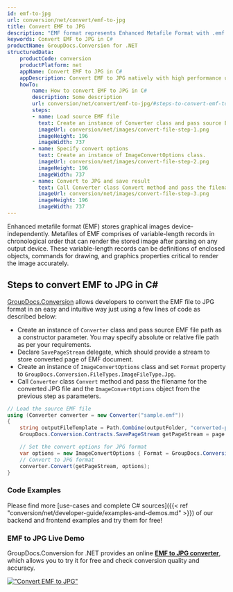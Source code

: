 ```yaml
---
id: emf-to-jpg
url: conversion/net/convert/emf-to-jpg
title: Convert EMF to JPG
description: "EMF format represents Enhanced Metafile Format with .emf extension. Learn how to convert EMF to JPG file programmatically in C# language using GroupDocs.Conversion for .NET library."
keywords: Convert EMF to JPG in C#
productName: GroupDocs.Conversion for .NET
structuredData:
    productCode: conversion
    productPlatform: net
    appName: Convert EMF to JPG in C#
    appDescription: Convert EMF to JPG natively with high performance using C# language and server side GroupDocs.Conversion for .NET APIs, without the use of any software like Microsoft or Open Office.
    howTo:
        name: How to convert EMF to JPG in C# 
        description: Some description
        url: conversion/net/convert/emf-to-jpg/#steps-to-convert-emf-to-jpg-in-c
        steps:
        - name: Load source EMF file 
          text: Create an instance of Converter class and pass source EMF file path as a constructor parameter. You may specify absolute or relative file path as per your requirements. 
          imageUrl: conversion/net/images/convert-file-step-1.png
          imageHeight: 196
          imageWidth: 737
        - name: Specify convert options 
          text: Create an instance of ImageConvertOptions class.
          imageUrl: conversion/net/images/convert-file-step-2.png
          imageHeight: 196
          imageWidth: 737
        - name: Convert to JPG and save result 
          text: Call Converter class Convert method and pass the filename for the converted HTML file and the ImageConvertOptions object from the previous step as parameters.
          imageUrl: conversion/net/images/convert-file-step-3.png
          imageHeight: 196
          imageWidth: 737
---
```


Enhanced metafile format (EMF) stores graphical images device-independently. Metafiles of EMF comprises of variable-length records in chronological order that can render the stored image after parsing on any output device. These variable-length records can be definitions of enclosed objects, commands for drawing, and graphics properties critical to render the image accurately.

## Steps to convert EMF to JPG in C#

[GroupDocs.Conversion](https://products.groupdocs.com/conversion/net) allows developers to convert the EMF file to JPG format in an easy and intuitive way just using a few lines of code as described below:

* Create an instance of `Converter` class and pass source EMF file path as a constructor parameter. You may specify absolute or relative file path as per your requirements. 
* Declare `SavePageStream` delegate, which should provide a stream to store converted page of EMF document.
* Create an instance of `ImageConvertOptions` class and set `Format` property to `GroupDocs.Conversion.FileTypes.ImageFileType.Jpg`.
* Call `Converter` class `Convert` method and pass the filename for the converted JPG file and the `ImageConvertOptions` object from the previous step as parameters.

```csharp
// Load the source EMF file
using (Converter converter = new Converter("sample.emf"))
{
    string outputFileTemplate = Path.Combine(outputFolder, "converted-page-{0}.jpg");
    GroupDocs.Conversion.Contracts.SavePageStream getPageStream = page => new FileStream(string.Format(outputFileTemplate, page), FileMode.Create);

    // Set the convert options for JPG format
    var options = new ImageConvertOptions { Format = GroupDocs.Conversion.FileTypes.ImageFileType.Jpg };   
    // Convert to JPG format
    converter.Convert(getPageStream, options);
}
```

### Code Examples

Please find more [use-cases and complete C# sources]({{< ref "conversion/net/developer-guide/examples-and-demos.md" >}}) of our backend and frontend examples and try them for free!

### EMF to JPG Live Demo

GroupDocs.Conversion for .NET provides an online [**EMF to JPG converter**](https://products.groupdocs.app/conversion/emf-to-jpg), which allows you to try it for free and check conversion quality and accuracy.

[!["Convert EMF to JPG"](conversion/net/images/convert-to-jpg/convert-emf-to-jpg.png)](https://products.groupdocs.app/conversion/emf-to-jpg)